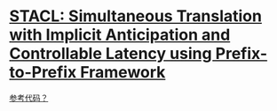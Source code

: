 # [STACL: Simultaneous Translation with Implicit Anticipation and Controllable Latency using Prefix-to-Prefix Framework](https://arxiv.org/abs/1810.08398)
[参考代码？](https://simultrans-demo.github.io/)

